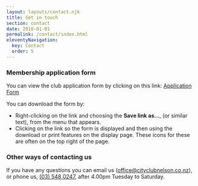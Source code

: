 ```yaml
---
layout: layouts/contact.njk
title: Get in touch
section: contact
date: 2018-01-01
permalink: /contact/index.html
eleventyNavigation:
  key: Contact
  order: 5
---
```


### Membership application form

You can view the club application form by clicking on this link: [Application Form](https://drive.google.com/file/d/15ki1LfNyuKegdoOzd5rTViYqFTX5sLOm/view?usp=sharing)

You can download the form by:
+ Right-clicking on the link and choosing the <strong>Save link as...</strong>, (or similar text), from the menu that appears.
+ Clicking on the link so the form is displayed and then using the download or print features on the display page. These icons for these are often on the top right of the page.

### Other ways of contacting us

If you have any questions you can email us ([office@cityclubnelson.co.nz](mailto:office@cityclubnelson.co.nz)), or phone us, [(03) 548 0247](tel:035480247), after 4.00pm Tuesday to Saturday.